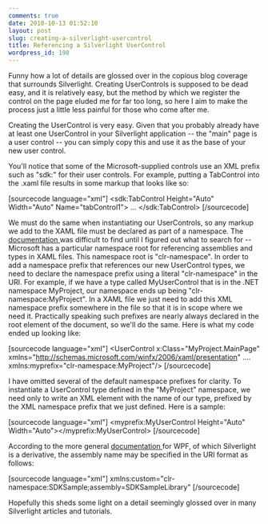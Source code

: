 ```yaml
---
comments: true
date: 2010-10-13 01:52:10
layout: post
slug: creating-a-silverlight-usercontrol
title: Referencing a Silverlight UserControl
wordpress_id: 198
---
```


Funny how a lot of details are glossed over in the copious blog coverage that surrounds Silverlight. Creating UserControls is supposed to be dead easy, and it is relatively easy, but the method by which we register the control on the page eluded me for far too long, so here I aim to make the process just a little less painful for those who come after me.

Creating the UserControl is very easy. Given that you probably already have at least one UserControl in your Silverlight application -- the "main" page is a user control -- you can simply copy this and use it as the base of your new user control.

You'll notice that some of the Microsoft-supplied controls use an XML prefix such as "sdk:" for their user controls. For example, putting a TabControl into the .xaml file results in some markup that looks like so:

[sourcecode language="xml"]
<sdk:TabControl Height="Auto" Width="Auto" Name="tabControl1">
    ...
</sdk:TabControl>
[/sourcecode]

We must do the same when instantiating our UserControls,  so any markup we add to the XAML file must be declared as part of a namespace. The [documentation ](http://msdn.microsoft.com/en-us/library/cc189061(VS.95).aspx)was difficult to find until I figured out what to search for -- Microsoft has a particular namespace root for referencing assemblies and types in XAML files. This namespace root is "clr-namespace". In order to add a namespace prefix that references our new UserControl types, we need to declare the namespace prefix using a literal "clr-namespace" in the URI. For example, if we have a type called MyUserControl that is in the .NET namespace MyProject, our namespace ends up being "clr-namespace:MyProject". In a XAML file we just need to add this XML namespace prefix somewhere in the file so that it is in scope where we need it. Practically speaking such prefixes are nearly always declared in the root element of the document, so we'll do the same. Here is what my code ended up looking like:

[sourcecode language="xml"]
<UserControl x:Class="MyProject.MainPage"
    xmlns="http://schemas.microsoft.com/winfx/2006/xaml/presentation"
     ....
    xmlns:myprefix="clr-namespace:MyProject"/>
[/sourcecode]

I have omitted several of the default namespace prefixes for clarity. To instantiate a UserControl type defined in the "MyProject" namespace, we need only to write an XML element with the name of our type, prefixed by the XML namespace prefix that we just defined. Here is a sample:

[sourcecode language="xml"]
<myprefix:MyUserControl Height="Auto" Width="Auto"></myprefix:MyUserControl>
[/sourcecode]

According to the more general [documentation ](http://msdn.microsoft.com/en-us/library/ms747086.aspx)for WPF, of which Silverlight is a derivative, the assembly name may be specified in the URI format as follows:

[sourcecode language="xml"]
xmlns:custom="clr-namespace:SDKSample;assembly=SDKSampleLibrary"
[/sourcecode]

Hopefully this sheds some light on a detail seemingly glossed over in many Silverlight articles and tutorials.
